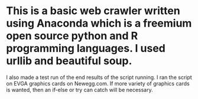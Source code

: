 # This is a basic web crawler written using Anaconda which is a freemium open source python and R programming languages. I used urllib and beautiful soup. 
  I also made a test run of the end results of the script running. I ran the script on EVGA graphics cards on Newegg.com. If more variety of graphics cards 
  is wanted, then an if-else or try can catch will be necessary.
